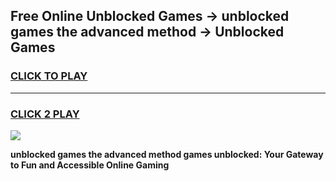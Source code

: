 
## Free Online Unblocked Games → unblocked games the advanced method → Unblocked Games
<h3>
<a href="https://premium.freeplayer.one?title=unblocked_games_the_advanced_method&ref=21F">CLICK TO PLAY</a></h3>
<hr>

<h3>
<a href="https://premium.freeplayer.one?title=unblocked_games_the_advanced_method&ref=21F">CLICK 2 PLAY</a>
  
</h3>

<a href="https://premium.freeplayer.one?title=unblocked_games_the_advanced_method&ref=21F/"><img src="https://clearcache.store/games.png"></a>


**unblocked games the advanced method games unblocked: Your Gateway to Fun and Accessible Online Gaming**
